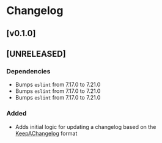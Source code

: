 # Changelog

## [v0.1.0]
## [UNRELEASED]
### Dependencies
- Bumps `eslint` from 7.17.0 to 7.21.0
- Bumps `eslint` from 7.17.0 to 7.21.0
- Bumps `eslint` from 7.17.0 to 7.21.0

### Added 
- Adds initial logic for updating a changelog based on the [KeepAChangelog](https://keepachangelog.com/en/1.0.0/) format